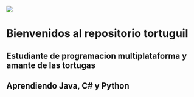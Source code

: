 ![](C:\Users\Fanta\Documents\GitHub\Alfreditto\turtle.jpg)
# Bienvenidos al repositorio tortuguil
## Estudiante de programacion multiplataforma y amante de las tortugas
## Aprendiendo Java, C# y Python


<!---
Alfreditto/Alfreditto is a ✨ special ✨ repository because its `README.md` (this file) appears on your GitHub profile.
You can click the Preview link to take a look at your changes.
--->
